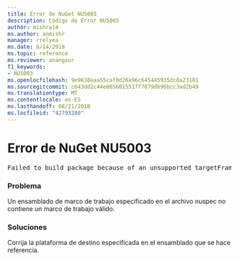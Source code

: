 ```yaml
---
title: Error de NuGet NU5003
description: Código de Error NU5003
author: mishra14
ms.author: anmishr
manager: rrelyea
ms.date: 8/14/2018
ms.topic: reference
ms.reviewer: anangaur
f1_keywords:
- NU5003
ms.openlocfilehash: 9e9638eaa55caf0d26a96c645445935dc0a23101
ms.sourcegitcommit: c643dd2c44e085601551ff7079d696bcc3ad2b49
ms.translationtype: MT
ms.contentlocale: es-ES
ms.lasthandoff: 08/21/2018
ms.locfileid: "42793280"
---
```

# <a name="nuget-error-nu5003"></a>Error de NuGet NU5003
<pre>Failed to build package because of an unsupported targetFramework value on 'System.Net'.</pre>

### <a name="issue"></a>Problema

Un ensamblado de marco de trabajo especificado en el archivo nuspec no contiene un marco de trabajo válido.


### <a name="solution"></a>Soluciones

Corrija la plataforma de destino especificada en el ensamblado que se hace referencia.

